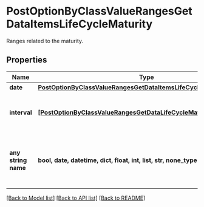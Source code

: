 # PostOptionByClassValueRangesGetDataItemsLifeCycleMaturity

Ranges related to the maturity.

## Properties
Name | Type | Description | Notes
------------ | ------------- | ------------- | -------------
**date** | [**PostOptionByClassValueRangesGetDataItemsLifeCycleMaturityDate**](PostOptionByClassValueRangesGetDataItemsLifeCycleMaturityDate.md) |  | [optional] 
**interval** | [**[PostOptionByClassValueRangesGetDataLifeCycleMaturityIntervalItems]**](PostOptionByClassValueRangesGetDataLifeCycleMaturityIntervalItems.md) | Values related to the maturity interval. | [optional] 
**any string name** | **bool, date, datetime, dict, float, int, list, str, none_type** | any string name can be used but the value must be the correct type | [optional]

[[Back to Model list]](../README.md#documentation-for-models) [[Back to API list]](../README.md#documentation-for-api-endpoints) [[Back to README]](../README.md)


